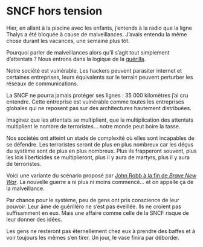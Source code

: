 # SNCF hors tension

Hier, en allant à la piscine avec les enfants, j’entends à la radio que la ligne Thalys a été bloquée à cause de malveillances. J’avais entendu la même chose durant les vacances, une semaine plus tôt.

Pourquoi parler de malveillances alors qu’il s’agit tout simplement d’attentats ? Nous entrons dans la logique de la [guérilla](/2008/02/22/le-cinquieme-pouvoir-militaire/).

Notre société est vulnérable. Les hackers peuvent parasiter internet et certaines entreprises, leurs équivalents sur le terrain peuvent perturber les réseaux de communications.

La SNCF ne pourra jamais protéger ses lignes : 35 000 kilomètres j’ai cru entendre. Cette entreprise est vulnérable comme toutes les entreprises globales qui ne reposent pas sur des architectures hautement distribuées.

Imaginez que les attentats se multiplient, que la multiplication des attentats multiplient le nombre de terroristes… notre monde peut boire la tasse.

Nos sociétés ont atteint un stade de complexité où elles sont incapables de se défendre. Les terroristes seront de plus en plus nombreux car les déçus du système sont de plus en plus nombreux. Plus ils frapperont souvent, plus les lois liberticides se multiplieront, plus il y aura de martyrs, plus il y aura de terroristes.

Voici une variante du scénario proposé par [John Robb à la fin de *Brave New War*](/2008/03/30/la-premiere-puissance-mondiale-c%e2%80%99est-la-guerilla/). La nouvelle guerre a ni plus ni moins commencé… et on appelle ça de la malveillance.

Par chance pour le système, peu de gens ont pris conscience de leur pouvoir. Leur âme de guérilléro ne s’est pas éveillée. Ils ne croient pas suffisamment en eux. Mais une affaire comme celle de la SNCF risque de leur donner des idées.

Les gens ne resteront pas éternellement chez eux à prendre des baffes et à voir toujours les mêmes s’en tirer. Un jour, le vase finira par déborder.
